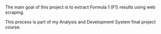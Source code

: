 The main goal of this project is to extract Formula 1 (F1) results using web scraping.

This process is part of my Analysis and Development System final project course.
